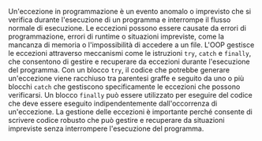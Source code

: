 Un'eccezione in programmazione è un evento anomalo o imprevisto che si verifica durante l'esecuzione di un programma e interrompe il flusso normale di esecuzione. Le eccezioni possono essere causate da errori di programmazione, errori di runtime o situazioni impreviste, come la mancanza di memoria o l'impossibilità di accedere a un file. L'OOP gestisce le eccezioni attraverso meccanismi come le istruzioni `try`, `catch` e `finally`, che consentono di gestire e recuperare da eccezioni durante l'esecuzione del programma. Con un blocco `try`, il codice che potrebbe generare un'eccezione viene racchiuso tra parentesi graffe e seguito da uno o più blocchi `catch` che gestiscono specificamente le eccezioni che possono verificarsi. Un blocco `finally` può essere utilizzato per eseguire del codice che deve essere eseguito indipendentemente dall'occorrenza di un'eccezione. La gestione delle eccezioni è importante perché consente di scrivere codice robusto che può gestire e recuperare da situazioni impreviste senza interrompere l'esecuzione del programma.
